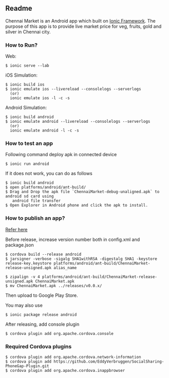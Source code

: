 ## Readme

Chennai Market is an Android app which built on [Ionic Framework](http://ionicframework.com/).
The purpose of this app is to provide live market price for veg, fruits, gold and silver in Chennai city.

### How to Run?

Web:

    $ ionic serve --lab

iOS Simulation:

    $ ionic build ios
    $ ionic emulate ios --livereload --consolelogs --serverlogs
      (or)
      ionic emulate ios -l -c -s

Android Simulation:

    $ ionic build android
    $ ionic emulate android --livereload --consolelogs --serverlogs
      (or)
      ionic emulate android -l -c -s


### How to test an app

Following command deploy apk in connected device

    $ ionic run android

If it does not work, you can do as follows

    $ ionic build android
    $ open platforms/android/ant-build/
    $ Drag and Drop the apk file `ChennaiMarket-debug-unaligned.apk` to android sd card using
       android file transfer
    $ Open Explorer in Android phone and click the apk to install.

### How to publish an app?

[Refer here](http://ionicframework.com/docs/guide/publishing.html)

Before release, increase version number both in config.xml and package.json

    $ cordova build --release android
    $ jarsigner -verbose -sigalg SHA1withRSA -digestalg SHA1 -keystore release-key.keystore platforms/android/ant-build/ChennaiMarket-release-unsigned.apk alias_name

    $ zipalign -v 4 platforms/android/ant-build/ChennaiMarket-release-unsigned.apk ChennaiMarket.apk
    $ mv ChennaiMarket.apk ../releases/v0.0.x/

Then upload to Google Play Store.


You may also use

    $ ionic package release android

After releasing, add console plugin

    $ cordova plugin add org.apache.cordova.console


### Required Cordova plugins

    $ cordova plugin add org.apache.cordova.network-information
    $ cordova plugin add https://github.com/EddyVerbruggen/SocialSharing-PhoneGap-Plugin.git
    $ cordova plugin add org.apache.cordova.inappbrowser

